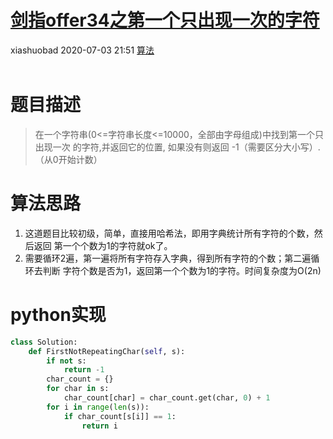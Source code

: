<div class="blog-article">
    <h1><a href="p.html?p=\算法\34剑指offer之第一个只出现一次的字符" class="title">剑指offer34之第一个只出现一次的字符</a></h1>
    <span class="author">xiashuobad</span>
    <span class="time">2020-07-03 21:51</span>
    <span><a href="tags.html?t=算法" class="tag">算法</a></span>
    </div><br/>

# 题目描述
> 在一个字符串(0<=字符串长度<=10000，全部由字母组成)中找到第一个只出现一次
>的字符,并返回它的位置, 如果没有则返回 -1（需要区分大小写）.（从0开始计数）

# 算法思路
1. 这道题目比较初级，简单，直接用哈希法，即用字典统计所有字符的个数，然后返回
第一个个数为1的字符就ok了。
2. 需要循环2遍，第一遍将所有字符存入字典，得到所有字符的个数；第二遍循环去判断
字符个数是否为1，返回第一个个数为1的字符。时间复杂度为O(2n)

# python实现
```python
class Solution:
    def FirstNotRepeatingChar(self, s):
        if not s:
            return -1
        char_count = {}
        for char in s:
            char_count[char] = char_count.get(char, 0) + 1
        for i in range(len(s)):
            if char_count[s[i]] == 1:
                return i
```